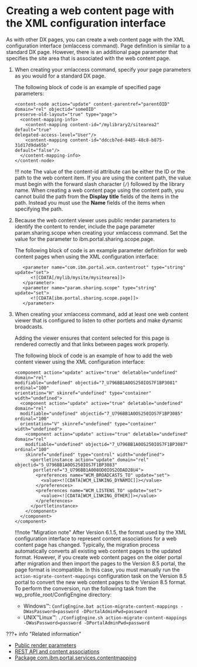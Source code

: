 # Creating a web content page with the XML configuration interface

As with other DX pages, you can create a web content page with the XML configuration interface (xmlaccess command). Page definition is similar to a standard DX page. However, there is an additional page parameter that specifies the site area that is associated with the web content page.

1.  When creating your xmlaccess command, specify your page parameters as you would for a standard DX page.

    The following block of code is an example of specified page parameters:

    ```
    <content-node action="update" content-parentref="parentOID" domain="rel" objectid="someOID" 
    preserve-old-layout="true" type="page">
      <content-mapping-info>
        <content-mapping content-id="/mylibrary2/sitearea2" default="true" 
    delegated-access-level="User"/>
        <content-mapping content-id="ddccb7ed-8485-48c8-b875-31d17d9da65b" 
    default="false"/>
      </content-mapping-info>
    </content-node> 
    ```

    !!! note
      The value of the content-id attribute can be either the ID or the path to the web content item. If you are using the content path, the value must begin with the forward slash character (`/`) followed by the library name. When creating a web content page using the content path, you cannot build the path from the **Display title** fields of the items in the path. Instead you must use the **Name** fields of the items when specifying the path.

2.  Because the web content viewer uses public render parameters to identify the content to render, include the page parameter param.sharing.scope when creating your xmlaccess command. Set the value for the parameter to ibm.portal.sharing.scope.page.

    The following block of code is an example parameter definition for web content pages when using the XML configuration interface:

    ```
       <parameter name="com.ibm.portal.wcm.contentroot" type="string" update="set">
          <![CDATA[/mylib/mysite/mysitearea]]>
       </parameter>
       <parameter name="param.sharing.scope" type="string" update="set">
          <![CDATA[ibm.portal.sharing.scope.page]]>
       </parameter>
    ```

3.  When creating your xmlaccess command, add at least one web content viewer that is configured to listen to other portlets and make dynamic broadcasts.

    Adding the viewer ensures that content selected for this page is rendered correctly and that links between pages work properly.

    The following block of code is an example of how to add the web content viewer using the XML configuration interface:

    ```
    <component action="update" active="true" deletable="undefined" domain="rel" 
    modifiable="undefined" objectid="7_U796BB1A0OS250IOS7F1BP3081" ordinal="100" 
    orientation="H" skinref="undefined" type="container" width="undefined">
      <component action="update" active="true" deletable="undefined" domain="rel" 
      modifiable="undefined" objectid="7_U796BB1A0OS250IOS7F1BP3085" ordinal="100" 
      orientation="V" skinref="undefined" type="container" width="undefined">
        <component action="update" active="true" deletable="undefined" domain="rel" 
        modifiable="undefined" objectid="7_U796BB1A0OS250IOS7F1BP3087" ordinal="100" 
        skinref="undefined" type="control" width="undefined">
          <portletinstance action="update" domain="rel" objectid="5_U796BB1A0OS250IOS7F1BP3083" 
           portletref="3_U796BB1A008OD0IOS2ODAD28U4">
            <preferences name="WCM_BROADCASTS_TO" update="set">
              <value><![CDATA[WCM_LINKING_DYNAMIC]]></value>
            </preferences>
            <preferences name="WCM_LISTENS_TO" update="set">
              <value><![CDATA[WCM_LINKING_OTHER]]></value>
            </preferences>
          </portletinstance>
        </component>
      </component>
    </component>
    ```

    !!!note "Migration note"
      After Version 6.1.5, the format used by the XML configuration interface to represent content associations for a web content page has changed. Typically, the migration process automatically converts all existing web content pages to the updated format. However, if you create web content pages on the older portal after migration and then import the pages to the Version 8.5 portal, the page format is incompatible. In this case, you must manually run the `action-migrate-content-mappings` configuration task on the Version 8.5 portal to convert the new web content pages to the Version 8.5 format. To perform the conversion, run the following task from the wp_profile_root/ConfigEngine directory:

    -   Windows™: `ConfigEngine.bat action-migrate-content-mappings -DWasPassword=password -DPortalAdminPwd=password`
    -   UNIX™Linux™: `./ConfigEngine.sh action-migrate-content-mappings -DWasPassword=password -DPortalAdminPwd=password`


???+ info "Related information"
  - [Public render parameters](../../../../../../extend_dx/portlets_development/portlet_communication/pltcom_pubrndrprm.md)
  - [REST API and content associations](../advance_adm_sample/contentmap/mp_wcm_contentmap_restapi.md)
  - [Package com.ibm.portal.services.contentmapping](https://help.hcltechsw.com/digital-experience/8.5/dev/javadoc/vrm/850/spi_docs/com/ibm/portal/services/contentmapping/package-summary.html)

